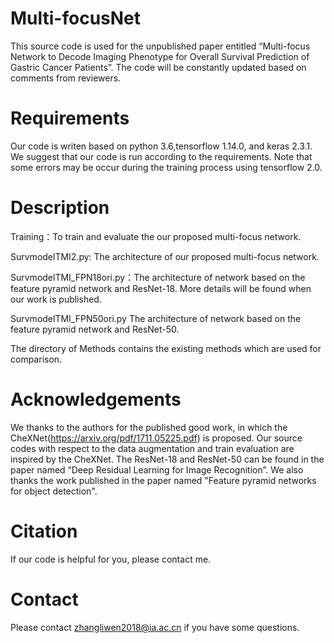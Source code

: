 # Multi-focusNet
This source code is used for the unpublished paper entitled “Multi-focus Network to Decode Imaging Phenotype for Overall Survival Prediction of Gastric Cancer Patients”. The code will be constantly updated based on comments from reviewers.

# Requirements
Our code is writen based on python 3.6,tensorflow 1.14.0, and keras 2.3.1.  We suggest that our code is run according to the requirements. Note that some errors may be occur during the training process using tensorflow 2.0.

# Description
Training：To train and evaluate the our proposed multi-focus network.

SurvmodelTMI2.py: The architecture of our proposed multi-focus network.

SurvmodelTMI_FPN18ori.py：The architecture of network based on the feature pyramid network and ResNet-18. More details will be found when our work is published.

SurvmodelTMI_FPN50ori.py The architecture of network based on the feature pyramid network and ResNet-50.

The directory of Methods contains the existing methods which are used for comparison.

# Acknowledgements
We thanks to the authors for the published good work, in which the CheXNet(https://arxiv.org/pdf/1711.05225.pdf) is proposed. Our source codes with respect to the data augmentation and train evaluation are inspired by the CheXNet. The ResNet-18 and ResNet-50 can be found in the paper named “Deep Residual Learning for Image Recognition”. 
We also thanks the work published in the paper named "Feature pyramid networks for object detection".
# Citation
If our code is helpful for you, please contact me.

# Contact
Please contact zhangliwen2018@ia.ac.cn if you have some questions.
